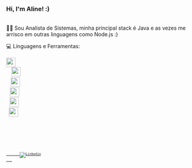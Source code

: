 <p align="left"> 
 <h3> Hi, I'm Aline! :) </h3> </br>
 👩‍💻 Sou Analista de Sistemas, minha principal stack é Java e as vezes me arrisco em outras linguagens como Node.js :)
</p>


<p align="left">
  💻 Linguagens e Ferramentas: </br> </br>
  <code><img height="25" src=https://encrypted-tbn0.gstatic.com/images?q=tbn:ANd9GcTQk3EWWU2_AWU05cesPqgdbCDX-7NKKIHGOg&usqp=CAU" style=style="max-width:100%"/>
  <code><img height="25" src=https://dwglogo.com/wp-content/uploads/2017/12/Spring_Framework_logo_01.png" style=style="max-width:100%"/>
  <code><img height="25" src="https://git-scm.com/images/logos/1color-darkbg@2x.png" style=style="max-width:100%"/>
  <code><img height="25" src="https://cdn.freebiesupply.com/logos/thumbs/2x/docker-logo.png" style=style="max-width:100%"/>
  <code><img height="25" src="http://assets.stickpng.com/images/58480a44cef1014c0b5e4917.png" style=style="max-width:100%"/>
  <code><img height="25" src="http://assets.stickpng.com/thumbs/58480984cef1014c0b5e4902.png" style=style="max-width:100%"/>
</p>

</br> 

 <div align="left">
   <a href="https://www.linkedin.com/in/alineakak/">
       <img src="https://img.shields.io/badge/-LinkedIn-blue?style=flat-square&logo=Linkedin&logoColor=white&link=https://www.linkedin.com/in/https://www.linkedin.com/in/alineakaki" alt="Linkedin" />
   </a>
 </div>
  
